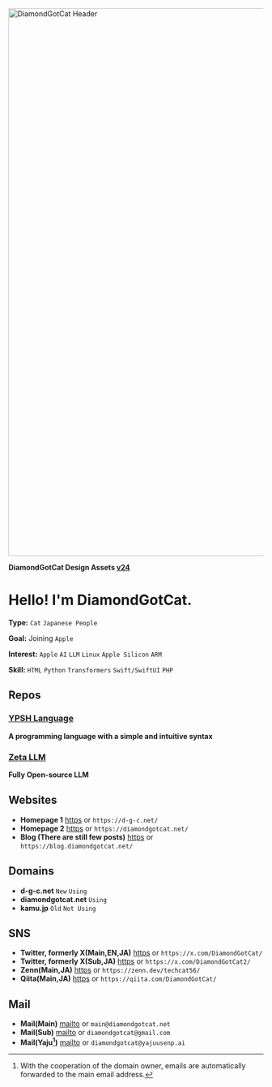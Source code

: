 
<img width="1920" height="1080" alt="DiamondGotCat Header" src="https://github.com/user-attachments/assets/289b2fee-4e03-43ac-87d0-570b83a6e93b" />

**DiamondGotCat Design Assets [v24](https://github.com/DiamondGotCat/design-assets/releases/)**

# Hello! I'm DiamondGotCat.

**Type:** `Cat` `Japanese People`

**Goal:** Joining `Apple`

**Interest:** `Apple` `AI` `LLM` `Linux` `Apple Silicon` `ARM`

**Skill:** `HTML` `Python` `Transformers` `Swift/SwiftUI` `PHP`

## Repos

### [YPSH Language](https://github.com/YPSH-DGC/YPSH/)
**A programming language with a simple and intuitive syntax**

### [Zeta LLM](https://github.com/Zeta-DGC/Zeta-LLM/)
**Fully Open-source LLM**

## Websites
- **Homepage 1** [https](https://d-g-c.net/) or `https://d-g-c.net/`
- **Homepage 2** [https](https://diamondgotcat.net/) or `https://diamondgotcat.net/`
- **Blog (There are still few posts)** [https](https://blog.diamondgotcat.net/) or `https://blog.diamondgotcat.net/`

## Domains
- **d-g-c.net** `New` `Using`
- **diamondgotcat.net** `Using`
- **kamu.jp** `Old` `Not Using`

## SNS
- **Twitter, formerly X(Main,EN,JA)** [https](https://x.com/DiamondGotCat/) or `https://x.com/DiamondGotCat/`
- **Twitter, formerly X(Sub,JA)** [https](https://x.com/DiamondGotCat2/) or `https://x.com/DiamondGotCat2/`
- **Zenn(Main,JA)** [https](https://zenn.dev/techcat56/) or `https://zenn.dev/techcat56/`
- **Qiita(Main,JA)** [https](https://qiita.com/DiamondGotCat/) or `https://qiita.com/DiamondGotCat/`

## Mail
- **Mail(Main)** [mailto](mailto:main@diamondgotcat.net) or `main@diamondgotcat.net`
- **Mail(Sub)** [mailto](mailto:diamondgotcat@gmail.com) or `diamondgotcat@gmail.com`
- **Mail(Yaju[^1])** [mailto](mailto:diamondgotcat@yajuusenp.ai) or `diamondgotcat@yajuusenp.ai`
[^1]: With the cooperation of the domain owner, emails are automatically forwarded to the main email address.
